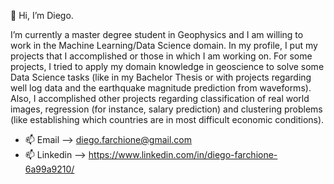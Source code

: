 👋 Hi, I’m Diego.

I’m currently a master degree student in Geophysics and I am willing to work in the Machine Learning/Data Science domain.
In my profile, I put my projects that I accomplished or those in which I am working on.
For some projects, I tried to apply my domain knowledge in geoscience to solve some Data Science tasks (like in my Bachelor Thesis or with projects regarding well log data and the earthquake magnitude prediction from waveforms). Also, I accomplished other projects regarding classification of real world images, regression (for instance, salary prediction) and clustering problems (like establishing which countries are in most difficult economic conditions).



- 📫 Email --> diego.farchione@gmail.com
- 📫 Linkedin --> https://www.linkedin.com/in/diego-farchione-6a99a9210/

<!---
Iron486/Iron486 is a ✨ special ✨ repository because its `README.md` (this file) appears on your GitHub profile.
You can click the Preview link to take a look at your changes.
--->
